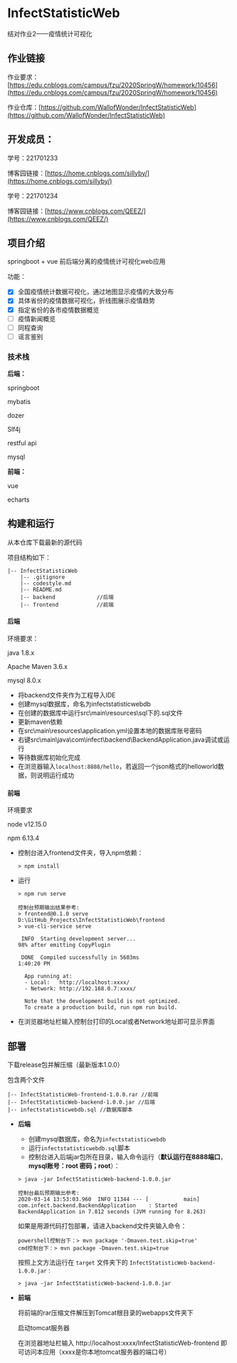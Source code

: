 # InfectStatisticWeb
结对作业2——疫情统计可视化

## 作业链接

作业要求：[https://edu.cnblogs.com/campus/fzu/2020SpringW/homework/10456](https://edu.cnblogs.com/campus/fzu/2020SpringW/homework/10456)

作业仓库：[https://github.com/WallofWonder/InfectStatisticWeb](https://github.com/WallofWonder/InfectStatisticWeb)



## 开发成员：

学号：221701233 

博客园链接：[https://home.cnblogs.com/sillyby/](https://home.cnblogs.com/sillyby/)

学号：221701234

博客园链接：[https://www.cnblogs.com/QEEZ/](https://www.cnblogs.com/QEEZ/)

## 项目介绍

springboot + vue 前后端分离的疫情统计可视化web应用

功能：

- [x] 全国疫情统计数据可视化，通过地图显示疫情的大致分布
- [x] 具体省份的疫情数据可视化，折线图展示疫情趋势
- [x] 指定省份的各市疫情数据概览
- [ ] 疫情新闻概览
- [ ] 同程查询
- [ ] 谣言鉴别

### 技术栈

**后端：**

springboot

mybatis

dozer

Slf4j

restful api

mysql

**前端：**

vue

echarts

## 构建和运行

从本仓库下载最新的源代码

项目结构如下：

```
|-- InfectStatisticWeb
    |-- .gitignore
    |-- codestyle.md
    |-- README.md
    |-- backend  		  	//后端
    |-- frontend			//前端
```



#### 后端

环境要求：

java 1.8.x

Apache Maven 3.6.x

mysql 8.0.x

- 将backend文件夹作为工程导入IDE
- 创建mysql数据库，命名为infectstatisticwebdb
- 在创建的数据库中运行src\main\resources\sql下的.sql文件
- 更新maven依赖
- 在src\main\resources\application.yml设置本地的数据库账号密码
- 右键src\main\java\com\infect\backend\BackendApplication.java调试或运行
- 等待数据库初始化完成
- 在浏览器输入`localhost:8888/hello`，若返回一个json格式的helloworld数据，则说明运行成功

#### **前端**

环境要求

node v12.15.0

npm 6.13.4

- 控制台进入frontend文件夹，导入npm依赖：

    ```undefined
    > npm install
    ```

- 运行

    ```
    > npm run serve
    
    控制台预期输出结果参考:
    > frontend@0.1.0 serve D:\GitHub_Projects\InfectStatisticWeb\frontend
    > vue-cli-service serve
    
     INFO  Starting development server...
    98% after emitting CopyPlugin
    
     DONE  Compiled successfully in 5603ms                                                                        1:40:20 PM
    
      App running at:
      - Local:   http://localhost:xxxx/
      - Network: http://192.168.0.7:xxxx/
    
      Note that the development build is not optimized.
      To create a production build, run npm run build.
    ```

- 在浏览器地址栏输入控制台打印的Local或者Network地址即可显示界面

## 部署

下载release包并解压缩（最新版本1.0.0）

包含两个文件

```
|-- InfectStatisticWeb-frontend-1.0.0.rar //前端
|-- InfectStatisticWeb-backend-1.0.0.jar //后端
|-- infectstatisticwebdb.sql //数据库脚本
```

- **后端**

    - 创建mysql数据库，命名为`infectstatisticwebdb`
    - 运行`infectstatisticwebdb.sql`脚本
    - 控制台进入后端jar包所在目录，输入命令运行（**默认运行在8888端口**，**mysql账号：root 密码；root**）：
    

    ```
    > java -jar InfectStatisticWeb-backend-1.0.0.jar
    
    控制台最后预期输出参考:
    2020-03-14 13:53:03.960  INFO 11344 --- [           main] com.infect.backend.BackendApplication    : Started BackendApplication in 7.812 seconds (JVM running for 8.263)
    ```
    
    如果是用源代码打包部署，请进入backend文件夹输入命令：
    ```
    powershell控制台下：> mvn package '-Dmaven.test.skip=true'
    cmd控制台下：> mvn package -Dmaven.test.skip=true
    ```
    按照上文方法运行在 `target` 文件夹下的 `InfectStatisticWeb-backend-1.0.0.jar` :
    ```
    > java -jar InfectStatisticWeb-backend-1.0.0.jar
    ```
- **前端**

    将前端的rar压缩文件解压到Tomcat根目录的webapps文件夹下

    启动tomcat服务器

    在浏览器地址栏输入 http://localhost:xxxx/InfectStatisticWeb-frontend 即可访问本应用（xxxx是你本地tomcat服务器的端口号）
